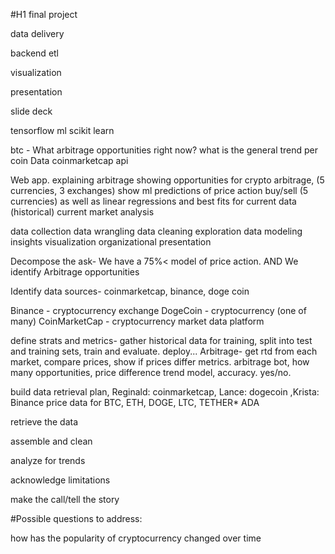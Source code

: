 #H1 final project


data delivery

backend etl

visualization

presentation

slide deck



tensorflow ml
scikit learn 

btc - What arbitrage opportunities right now? what is the general trend per coin
Data coinmarketcap api

Web app.
explaining arbitrage
showing opportunities for crypto arbitrage, (5 currencies, 3 exchanges)
show ml predictions of price action buy/sell (5 currencies)
as well as linear regressions and best fits for current data (historical)
current market analysis



data collection
data wrangling
data cleaning
exploration
data modeling
insights
visualization
organizational presentation



Decompose the ask- We have a 75%< model of price action. AND We identify Arbitrage opportunities

Identify data sources- coinmarketcap, binance, doge coin

Binance - cryptocurrency exchange
DogeCoin - cryptocurrency (one of many)
CoinMarketCap - cryptocurrency market data platform




define strats and metrics- gather historical data for training, split into test and training sets, train and evaluate. deploy... Arbitrage- get rtd from each market, compare prices, show if prices differ
metrics. arbitrage bot, how many opportunities, price difference
trend model, accuracy. yes/no. 


build data retrieval plan, Reginald: coinmarketcap, Lance: dogecoin ,Krista: Binance
price data for BTC, ETH, DOGE, LTC, TETHER* ADA


retrieve the data

assemble and clean

analyze for trends

acknowledge limitations

make the call/tell the story

#Possible questions to address:

how has the popularity of cryptocurrency changed over time
